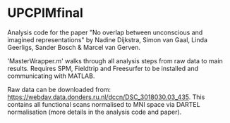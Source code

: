 # UPCPIMfinal

Analysis code for the paper "No overlap between unconscious and imagined representations" by Nadine Dijkstra, Simon van Gaal, Linda Geerligs, Sander Bosch & Marcel van Gerven. 

'MasterWrapper.m' walks through all analysis steps from raw data to main results. Requires SPM, Fieldtrip and Freesurfer to be installed and communicating with MATLAB. 

Raw data can be downloaded from: https://webdav.data.donders.ru.nl/dccn/DSC_3018030.03_435. This contains all functional scans normalised to MNI space via DARTEL normalisation (more details in the analysis code and paper). 
